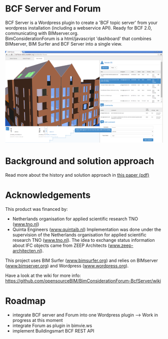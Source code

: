 BCF Server and Forum
===============================

BCF Server is a Wordpress plugin to create a 'BCF topic server' from your wordpress installation (including a webservice API).  Ready for BCF 2.0, communicating with BIMserver.org.  
BimConsiderationForum is a html/javascript 'dashboard' that combines BIMserver, BIM Surfer and BCF Server into a single view. 

![BCF Forum impression](/screenshot-BCF_Forum-impression.png "BCF Forum impression - Model from ZEEP Architects")

Background and solution approach
=======
Read more about the history and solution approach in [this paper (pdf)](DDSS-paper_UsingTheBIMCollaborationFormatInAServerBasedWorkflow.pdf?raw=true) 

Acknowledgements
=======

This product was financed by:
- Netherlands organisation for applied scientific research TNO (www.tno.nl)
- Quinta Engineers (www.quintaib.nl)
Implementation was done under the supervision of the Netherlands organisation for applied scientific research TNO (www.tno.nl).
The idea to exchange status information about IFC objects came from ZEEP Architects (www.zeep-architecten.nl).

This project uses BIM Surfer (www.bimsurfer.org) and relies on BIMserver (www.bimserver.org) and Wordpress (www.wordpress.org).

Have a look at the wiki for more info: https://github.com/opensourceBIM/BimConsiderationForum-BcfServer/wiki

Roadmap
=======
- integrate BCF server and Forum into one Wordpress plugin --> Work in progress at this moment
- integrate Forum as plugin in bimvie.ws
- implement Buildingsmart BCF REST API 
